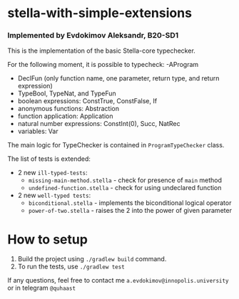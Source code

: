 # stella-with-simple-extensions
### Implemented by Evdokimov Aleksandr, B20-SD1


This is the implementation of the basic Stella-core typechecker.

For the following moment, it is possible to typecheck:
-AProgram
- DeclFun (only function name, one parameter, return type, and return expression)
- TypeBool, TypeNat, and TypeFun
- boolean expressions: ConstTrue, ConstFalse, If
- anonymous functions: Abstraction
- function application: Application
- natural number expressions: ConstInt(0), Succ, NatRec
- variables: Var

The main logic for TypeChecker is contained in `ProgramTypeChecker` class.

The list of tests is extended:
- 2 new `ill-typed-tests`:
  - `missing-main-method.stella` - check for presence of `main` method
  - `undefined-function.stella` - check for using undeclared function
- 2 new `well-typed tests`:
  - `biconditional.stella` - implements the biconditional logical operator
  - `power-of-two.stella` - raises the 2 into the power of given parameter

# How to setup
1. Build the project using `./gradlew build` command.
2. To run the tests, use `./gradlew test`


If any questions, feel free to contact me `a.evdokimov@innopolis.university` or in telegram `@quhaast`
